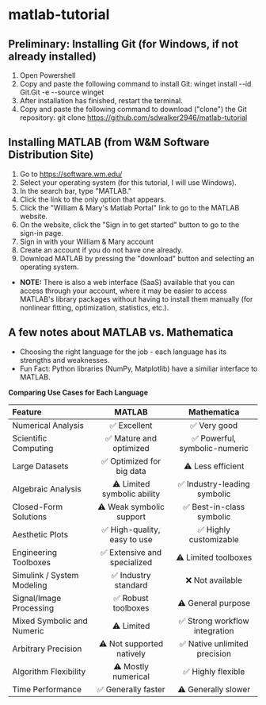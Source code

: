 # matlab-tutorial

## Preliminary: Installing Git (for Windows, if not already installed)
1. Open Powershell
2. Copy and paste the following command to install Git: winget install --id Git.Git -e --source winget
3. After installation has finished, restart the terminal.
4. Copy and paste the following command to download ("clone") the Git repository: git clone https://github.com/sdwalker2946/matlab-tutorial

## Installing MATLAB (from W&M Software Distribution Site)
1. Go to https://software.wm.edu/
2. Select your operating system (for this tutorial, I will use Windows).
3. In the search bar, type "MATLAB."
4. Click the link to the only option that appears.
5. Click the "William & Mary's Matlab Portal" link to go to the MATLAB website.
6. On the website, click the "Sign in to get started" button to go to the sign-in page.
7. Sign in with your William & Mary account
8. Create an account if you do not have one already.
9. Download MATLAB by pressing the "download" button and selecting an operating system.
* **NOTE:** There is also a web interface (SaaS) available that you can access through your account, where it may be easier to access MATLAB's library packages without having to install them manually (for nonlinear fitting, optimization, statistics, etc.).

## A few notes about MATLAB vs. Mathematica
* Choosing the right language for the job - each language has its strengths and weaknesses.
* Fun Fact: Python libraries (NumPy, Matplotlib) have a similiar interface to MATLAB.

**Comparing Use Cases for Each Language**

| Feature                     | MATLAB                      | Mathematica                   |
|:----------------------------|:---------------------------:|:----------------------------:|
| Numerical Analysis           | ✅ Excellent                 | ✅ Very good                  |
| Scientific Computing         | ✅ Mature and optimized      | ✅ Powerful, symbolic-numeric |
| Large Datasets              | ✅ Optimized for big data    | ⚠️ Less efficient             |
| Algebraic Analysis          | ⚠️ Limited symbolic ability  | ✅ Industry-leading symbolic  |
| Closed-Form Solutions       | ⚠️ Weak symbolic support     | ✅ Best-in-class symbolic     |
| Aesthetic Plots            | ✅ High-quality, easy to use | ✅ Highly customizable        |
| Engineering Toolboxes       | ✅ Extensive and specialized | ⚠️ Limited toolboxes          |
| Simulink / System Modeling  | ✅ Industry standard         | ❌ Not available              |
| Signal/Image Processing     | ✅ Robust toolboxes          | ⚠️ General purpose            |
| Mixed Symbolic and Numeric  | ⚠️ Limited                  | ✅ Strong workflow integration|
| Arbitrary Precision         | ⚠️ Not supported natively   | ✅ Native unlimited precision |
| Algorithm Flexibility       | ⚠️ Mostly numerical         | ✅ Highly flexible            |
| Time Performance           | ✅ Generally faster          | ⚠️ Generally slower           |